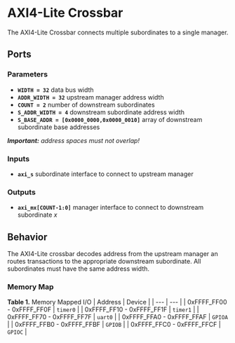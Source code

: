 # AXI4-Lite Crossbar

The AXI4-Lite Crossbar connects multiple subordinates to a single manager.


## Ports

### Parameters

- **`WIDTH = 32`** data bus width
- **`ADDR_WIDTH = 32`** upstream manager address width
- **`COUNT = 2`** number of downstream subordinates
- **`S_ADDR_WIDTH = 4`** downstream subordinate address width
- **`S_BASE_ADDR = [0x0000_0000,0x0000_0010]`** array of downstream subordinate base addresses

***Important:** address spaces must not overlap!*

### Inputs

- **`axi_s`** subordinate interface to connect to upstream manager

### Outputs

- **`axi_mx[COUNT-1:0]`** manager interface to connect to downstream subordinate *x*

## Behavior

The AXI4-Lite crossbar decodes address from the upstream manager an routes transactions to the appropriate downstream subordinate.
All subordinates must have the same address width.

### Memory Map

**Table 1.** Memory Mapped I/O
| Address | Device |
| --- | --- |
| 0xFFFF_FF00 - 0xFFFF_FF0F | `timer0` |
| 0xFFFF_FF10 - 0xFFFF_FF1F | `timer1` |
| 0xFFFF_FF70 - 0xFFFF_FF7F | `uart0` |
| 0xFFFF_FFA0 - 0xFFFF_FFAF | `GPIOA` |
| 0xFFFF_FFB0 - 0xFFFF_FFBF | `GPIOB` |
| 0xFFFF_FFC0 - 0xFFFF_FFCF | `GPIOC` |
